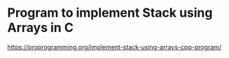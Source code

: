 # Program to implement Stack using Arrays in C

https://proprogramming.org/implement-stack-using-arrays-cpp-program/
